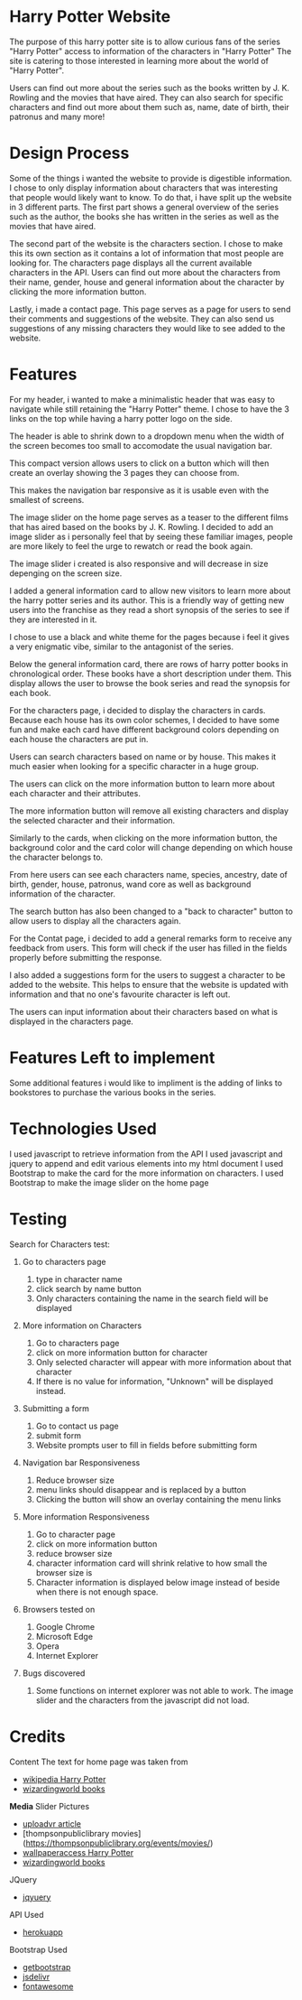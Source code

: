 # Harry Potter Website
The purpose of this harry potter site is to allow curious fans of the series "Harry Potter" access to information of the characters in "Harry Potter" The site is catering to those interested in learning more about the world of "Harry Potter".

Users can find out more about the series such as the books written by J. K. Rowling and the movies that have aired. They can also search for specific characters and find out more about them such as, name, date of birth, their patronus and many more! 



# Design Process
Some of the things i wanted the website to provide is digestible information. I chose to only display information about characters that was interesting that people would likely want to know. To do that, i have split up the website in 3  different parts. The first part shows a general overview of the series such as the author, the books she has written in the series as well as the movies that have aired. 

The second part of the website is the characters section. I chose to make this its own section as it contains a lot of information that most people are looking for. The characters page displays all the current available characters in the API. Users can find out more about the characters from their name, gender, house and general information about the character by clicking the more information button. 

Lastly, i made a contact page. This page serves as a page for users to send their comments and suggestions of the website. They can also send us suggestions of any missing characters they would like to see added to the website. 

# Features

For my header, i wanted to make a minimalistic header that was easy to navigate while still retaining  the "Harry Potter" theme. I chose to have the 3 links on the top while having a harry potter logo on the side.

The header is able to shrink down to a dropdown menu when the width of the screen becomes too small to accomodate the usual navigation bar. 

This compact version allows users to click on a button which will then create an overlay showing  the 3 pages they can choose from.

This makes the navigation bar responsive as it is usable even with the smallest of screens.

The image slider on the home page serves as a teaser to the different films that has aired based on the books by J. K. Rowling. I decided to add an image slider as i personally feel that by seeing these familiar images, people are more likely to feel the urge to rewatch or read the book again. 

The image slider i created is also responsive and will decrease in size depenging on the screen size.

I added a general information card to allow new visitors to learn more about the harry potter series and its author. This is a friendly way of getting new users into the franchise as they read a short synopsis of the series to see if they are interested in it. 

I chose to use a black and white theme for the pages because i feel it gives a very enigmatic vibe, similar to the antagonist of the series. 

Below the general information card, there are rows of harry potter books in chronological order. These books have a short description under them. This display allows the user to browse the book series and read the synopsis for each book.

For the characters page, i decided to display the characters in cards. Because each house has its own color schemes, I decided to have some fun and make each card have different background colors depending on each house the characters are put in.

Users can search characters based on name or by house. This makes it much easier when looking for a specific character in a huge group. 

The users can click on the more information button to learn more about each character and their attributes.

The more information button will remove all existing characters and display the selected character and their information.

Similarly to the cards, when clicking on the more information button, the background color and the card color will change depending on which house the character belongs to.

From here users can see each characters name, species, ancestry, date of birth, gender, house, patronus, wand core as well as background information of the character.

The search button has also been changed to a "back to character" button to allow users to display all the characters again.

For the Contat page, i decided to add a general remarks form to receive any feedback from users. This form will check if the user has filled in the fields properly before submitting the response.

I also added a suggestions form for the users to suggest a character to be added to the website. This helps to ensure that the website is updated with information and that no one's favourite character is left out. 

The users can input information about their characters based on what is displayed in the characters page.

# Features Left to implement

Some additional features i would like to impliment is the adding of links to bookstores to purchase the various books in the series.

# Technologies Used
I used javascript to retrieve information from the API
I used javascript and jquery to append and edit various elements into my html document
I used Bootstrap to make the card for the more information on characters.
I used Bootstrap to make the image slider on the home page

# Testing
Search for Characters test:
1. Go to characters page
    1. type in character name
    2. click search by name button
    3. Only characters containing the name in the search field will be displayed

2. More information on Characters
    1. Go to characters page
    2. click on more information button for character
    3. Only selected character will appear with more information about that character
    4. If there is no value for information, "Unknown" will be displayed instead.

4. Submitting a form
    1. Go to contact us page
    2. submit form
    3. Website prompts user to fill in fields before submitting form

5. Navigation bar Responsiveness
    1. Reduce browser size
    2. menu links should disappear and is replaced by a button
    3. Clicking the button will show an overlay containing the menu links

6. More information Responsiveness
    1. Go to character page
    2. click on more information button
    3. reduce browser size
    4. character information card will shrink relative to how small the browser size is
    5. Character information is displayed below image instead of beside when there is not enough space.

7. Browsers tested on
    1. Google Chrome
    2. Microsoft Edge
    3. Opera
    4. Internet Explorer

8. Bugs discovered
    1. Some functions on internet explorer was not able to work.
    The image slider and the characters from the javascript did not load.




# Credits
Content
The text for home page was taken from
- [wikipedia Harry Potter](https://en.wikipedia.org/wiki/Harry_Potter)
- [wizardingworld books](https://www.wizardingworld.com/discover/books)

**Media**
Slider Pictures
- [uploadvr article](https://uploadvr.com/harry-potter-smartphone-augmented-reality-game-is-coming-in-2019/)
- [thompsonpubliclibrary movies] (https://thompsonpubliclibrary.org/events/movies/)
- [wallpaperaccess Harry Potter](https://wallpaperaccess.com/harry-potter-7)
- [wizardingworld books](https://www.wizardingworld.com/discover/books)

JQuery
- [jqyuery](https://jquery.com)

API Used
- [herokuapp](https://hp-api.herokuapp.com)

Bootstrap Used
- [getbootstrap](https://getbootstrap.com)
- [jsdelivr](https://jsdelivr.com)
- [fontawesome](https://fontawesome.com)